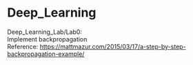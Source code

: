 # Deep_Learning

Deep_Learning_Lab/Lab0:   
  Implement backpropagation   
  Reference: https://mattmazur.com/2015/03/17/a-step-by-step-backpropagation-example/   
  
